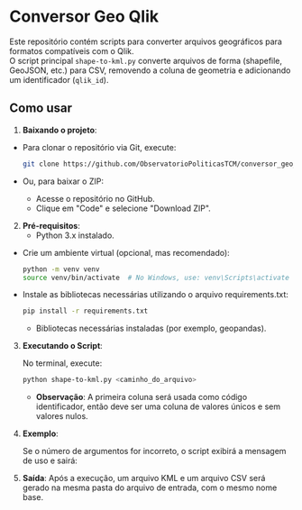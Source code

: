 # Conversor Geo Qlik

Este repositório contém scripts para converter arquivos geográficos para formatos compatíveis com o Qlik.  
O script principal `shape-to-kml.py` converte arquivos de forma (shapefile, GeoJSON, etc.) para CSV, removendo a coluna de geometria e adicionando um identificador (`qlik_id`).

## Como usar

1. **Baixando o projeto**:

  - Para clonar o repositório via Git, execute:

    ```bash
    git clone https://github.com/ObservatorioPoliticasTCM/conversor_geo_qlik.git
    ```
    
  - Ou, para baixar o ZIP:
    
    - Acesse o repositório no GitHub.
    - Clique em "Code" e selecione "Download ZIP".

2. **Pré-requisitos**:  
   - Python 3.x instalado. 

- Crie um ambiente virtual (opcional, mas recomendado):
  
  ```bash
  python -m venv venv
  source venv/bin/activate  # No Windows, use: venv\Scripts\activate
  ```

- Instale as bibliotecas necessárias utilizando o arquivo requirements.txt:
  
  ```bash
  pip install -r requirements.txt
  ```
   - Bibliotecas necessárias instaladas (por exemplo, geopandas).  

3. **Executando o Script**:

   No terminal, execute:

   ```bash
   python shape-to-kml.py <caminho_do_arquivo>
   ```

    - **Observação**: A primeira coluna será usada como código identificador, então deve ser uma coluna de valores únicos e sem valores nulos.

4. **Exemplo**:

    Se o número de argumentos for incorreto, o script exibirá a mensagem de uso e sairá:

5. **Saída**:
    Após a execução, um arquivo KML e um arquivo CSV será gerado na mesma pasta do arquivo de entrada, com o mesmo nome base.